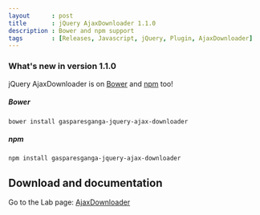 ```yaml
---
layout      : post
title       : jQuery AjaxDownloader 1.1.0
description : Bower and npm support
tags        : [Releases, Javascript, jQuery, Plugin, AjaxDownloader]
---
```



### What's new in version 1.1.0
jQuery AjaxDownloader is on [Bower](https://bower.io) and [npm](https://www.npmjs.com) too!

##### Bower
`bower install gasparesganga-jquery-ajax-downloader`

##### npm
`npm install gasparesganga-jquery-ajax-downloader`


## Download and documentation

Go to the Lab page: [AjaxDownloader](/labs/jquery-ajax-downloader/)
